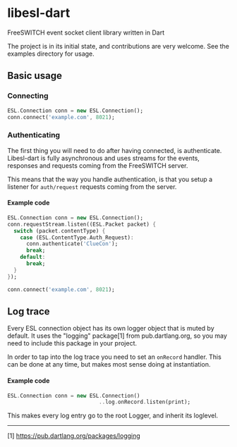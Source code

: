 libesl-dart
===========

FreeSWITCH event socket client library written in Dart

The project is in its initial state, and contributions are very welcome.
See the examples directory for usage.

## Basic usage


### Connecting

```dart
ESL.Connection conn = new ESL.Connection();
conn.connect('example.com', 8021);
```

### Authenticating

The first thing you will need to do after having connected, is authenticate.
Libesl-dart is fully asynchronous and uses streams for the events, responses 
and requests coming from the FreeSWITCH server.

This means that the way you handle authentication, is that you setup a listener
for `auth/request` requests coming from the server.

#### Example code
```dart
ESL.Connection conn = new ESL.Connection();
conn.requestStream.listen((ESL.Packet packet) {
  switch (packet.contentType) {
    case (ESL.ContentType.Auth_Request):
      conn.authenticate('ClueCon');
      break;
    default:
      break;
  }
});

conn.connect('example.com', 8021);
```



## Log trace

Every ESL connection object has its own logger object that is muted by default.
It uses the "logging" package[1] from pub.dartlang.org, so you may need to 
include this package in your project.

In order to tap into the log trace you need to set an `onRecord` handler.
This can be done at any time, but makes most sense doing at instantiation.

#### Example code
```dart
ESL.Connection conn = new ESL.Connection()
                             ..log.onRecord.listen(print);
```

This makes every log entry go to the root Logger, and inherit its loglevel.

------
[1] https://pub.dartlang.org/packages/logging